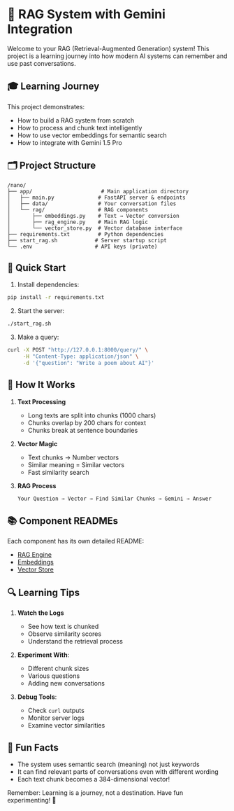 # 🤖 RAG System with Gemini Integration

Welcome to your RAG (Retrieval-Augmented Generation) system! This project is a learning journey into how modern AI systems can remember and use past conversations.

## 🎓 Learning Journey

This project demonstrates:
- How to build a RAG system from scratch
- How to process and chunk text intelligently
- How to use vector embeddings for semantic search
- How to integrate with Gemini 1.5 Pro

## 🗂️ Project Structure

```
/nano/
├── app/                      # Main application directory
│   ├── main.py              # FastAPI server & endpoints
│   ├── data/                # Your conversation files
│   └── rag/                 # RAG components
│       ├── embeddings.py    # Text → Vector conversion
│       ├── rag_engine.py    # Main RAG logic
│       └── vector_store.py  # Vector database interface
├── requirements.txt         # Python dependencies
├── start_rag.sh            # Server startup script
└── .env                    # API keys (private)
```

## 🚀 Quick Start

1. Install dependencies:
```bash
pip install -r requirements.txt
```

2. Start the server:
```bash
./start_rag.sh
```

3. Make a query:
```bash
curl -X POST "http://127.0.0.1:8000/query/" \
     -H "Content-Type: application/json" \
     -d '{"question": "Write a poem about AI"}'
```

## 🧠 How It Works

1. **Text Processing**
   - Long texts are split into chunks (1000 chars)
   - Chunks overlap by 200 chars for context
   - Chunks break at sentence boundaries

2. **Vector Magic**
   - Text chunks → Number vectors
   - Similar meaning = Similar vectors
   - Fast similarity search

3. **RAG Process**
   ```
   Your Question → Vector → Find Similar Chunks → Gemini → Answer
   ```

## 📚 Component READMEs

Each component has its own detailed README:
- [RAG Engine](app/rag/README.md)
- [Embeddings](app/rag/embeddings/README.md)
- [Vector Store](app/rag/vector_store/README.md)

## 🔍 Learning Tips

1. **Watch the Logs**
   - See how text is chunked
   - Observe similarity scores
   - Understand the retrieval process

2. **Experiment With**:
   - Different chunk sizes
   - Various questions
   - Adding new conversations

3. **Debug Tools**:
   - Check `curl` outputs
   - Monitor server logs
   - Examine vector similarities

## 🎨 Fun Facts

- The system uses semantic search (meaning) not just keywords
- It can find relevant parts of conversations even with different wording
- Each text chunk becomes a 384-dimensional vector!

Remember: Learning is a journey, not a destination. Have fun experimenting! 🚀


